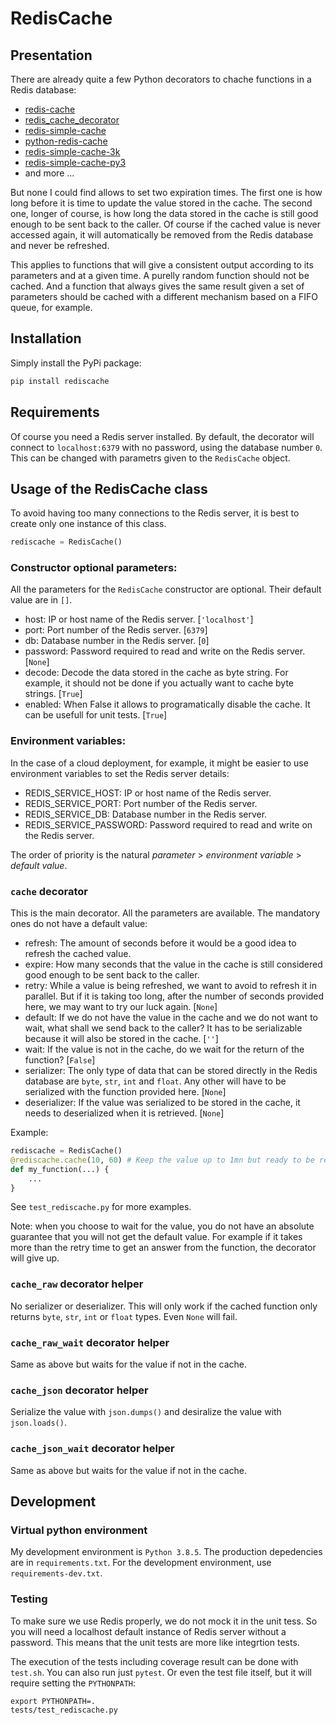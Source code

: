 # RedisCache

## Presentation

There are already quite a few Python decorators to chache functions in a Redis database:
- [redis-cache](https://pypi.org/project/redis-cache/)
- [redis_cache_decorator](https://pypi.org/project/redis_cache_decorator/)
- [redis-simple-cache](https://pypi.org/project/redis-simple-cache/)
- [python-redis-cache](https://pypi.org/project/python-redis-cache/)
- [redis-simple-cache-3k](https://pypi.org/project/redis-simple-cache-3k/)
- [redis-simple-cache-py3](https://pypi.org/project/redis-simple-cache-py3/)
- and more ...

But none I could find allows to set two expiration times. The first one is how long before it is time to update the value stored in the cache. The second one, longer of course, is how long the data stored in the cache is still good enough to be sent back to the caller. Of course if the cached value is never accessed again, it will automatically be removed from the Redis database and never be refreshed.

This applies to functions that will give a consistent output according to its parameters and at a given time. A purelly random function should not be cached. And a function that always gives the same result given a set of parameters should be cached with a different mechanism based on a FIFO queue, for example.

## Installation

Simply install the PyPi package:

```bash
pip install rediscache
```

## Requirements

Of course you need a Redis server installed. By default, the decorator will connect to `localhost:6379` with no password, using the database number `0`. This can be changed with parametrs given to the `RedisCache` object.

## Usage of the RedisCache class

To avoid having too many connections to the Redis server, it is best to create only one instance of this class.

```python
rediscache = RedisCache()
```

### Constructor optional parameters:

All the parameters for the `RedisCache` constructor are optional. Their default value are in `[]`.

- host: IP or host name of the Redis server. [`'localhost'`]
- port: Port number of the Redis server. [`6379`]
- db: Database number in the Redis server. [`0`]
- password: Password required to read and write on the Redis server. [`None`]
- decode: Decode the data stored in the cache as byte string. For example, it should not be done if you actually want to cache byte strings. [`True`]
- enabled: When False it allows to programatically disable the cache. It can be usefull for unit tests. [`True`]

### Environment variables:

In the case of a cloud deployment, for example, it might be easier to use environment variables to set the Redis server details:

- REDIS_SERVICE_HOST: IP or host name of the Redis server.
- REDIS_SERVICE_PORT: Port number of the Redis server.
- REDIS_SERVICE_DB: Database number in the Redis server.
- REDIS_SERVICE_PASSWORD: Password required to read and write on the Redis server.

The order of priority is the natural _parameter_ > _environment variable_ > _default value_.

### `cache` decorator

This is the main decorator. All the parameters are available. The mandatory ones do not have a default value:

- refresh: The amount of seconds before it would be a good idea to refresh the cached value.
- expire: How many seconds that the value in the cache is still considered good enough to be sent back to the caller.
- retry: While a value is being refreshed, we want to avoid to refresh it in parallel. But if it is taking too long, after the number of seconds provided here, we may want to try our luck again. [`None`]
- default: If we do not have the value in the cache and we do not want to wait, what shall we send back to the caller? It has to be serializable because it will also be stored in the cache. [`''`]
- wait: If the value is not in the cache, do we wait for the return of the function? [`False`]
- serializer: The only type of data that can be stored directly in the Redis database are `byte`, `str`, `int` and `float`. Any other will have to be serialized with the function provided here. [`None`]
- deserializer: If the value was serialized to be stored in the cache, it needs to deserialized when it is retrieved. [`None`]

Example:

```python
rediscache = RedisCache()
@rediscache.cache(10, 60) # Keep the value up to 1mn but ready to be refreshed every 10s.
def my_function(...) {
    ...
}
```

See `test_rediscache.py` for more examples.

Note: when you choose to wait for the value, you do not have an absolute guarantee that you will not get the default value. For example if it takes more than the retry time to get an answer from the function, the decorator will give up.

### `cache_raw` decorator helper

No serializer or deserializer. This will only work if the cached function only returns `byte`, `str`, `int` or `float` types. Even `None` will fail.

### `cache_raw_wait` decorator helper

Same as above but waits for the value if not in the cache.

### `cache_json` decorator helper

Serialize the value with `json.dumps()` and desiralize the value with `json.loads()`.

### `cache_json_wait` decorator helper

Same as above but waits for the value if not in the cache.

## Development

### Virtual python environment

My development environment is `Python 3.8.5`. The production depedencies are in `requirements.txt`. For the development environment, use `requirements-dev.txt`.

### Testing

To make sure we use Redis properly, we do not mock it in the unit tess. So you will need a localhost default instance of Redis server without a password. This means that the unit tests are more like integrtion tests.

The execution of the tests including coverage result can be done with `test.sh`. You can also run just `pytest`. Or even the test file itself, but it will require setting the `PYTHONPATH`:

```
export PYTHONPATH=.
tests/test_rediscache.py
```
